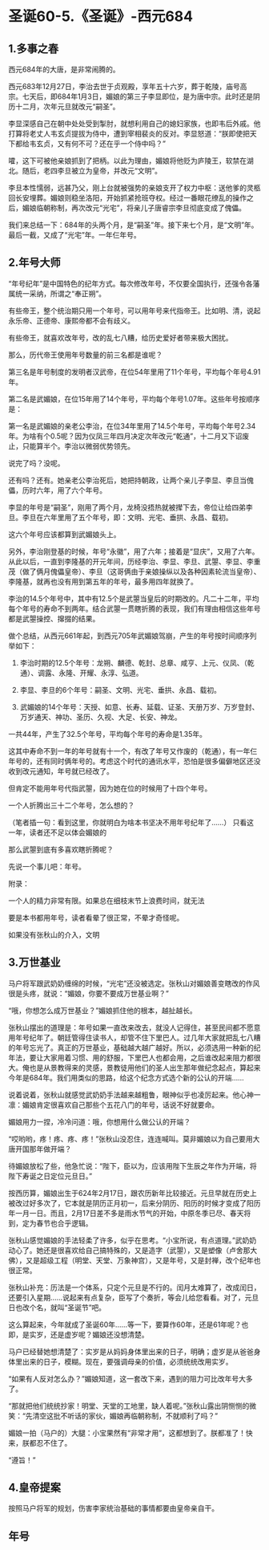 # 圣诞60-5.《圣诞》-西元684

## 1.多事之春

西元684年的大唐，是非常闹腾的。

西元683年12月27日，李治去世于贞观殿，享年五十六岁，葬于乾陵，庙号高宗。七天后，即684年1月3日，媚娘的第三子李显即位，是为唐中宗。此时还是阴历十二月，次年元旦就改元“嗣圣”。

李显深感自己在朝中处处受到掣肘，就想利用自己的媳妇家族，也即韦后外戚。他打算将老丈人韦玄贞提拔为侍中，遭到宰相裴炎的反对。李显怒道：“朕即使把天下都给韦玄贞，又有何不可？还在乎一个侍中吗？”

嚯，这下可被他亲娘抓到了把柄。以此为理由，媚娘将他贬为庐陵王，软禁在湖北。随后，老四李旦被立为皇帝，并改元“文明”。

李旦本性懦弱，远甚乃父，刚上台就被强势的亲娘支开了权力中枢：送他爹的灵柩回长安埋葬。媚娘则稳坐洛阳，开始抓紧抢班夺权。经过一番眼花缭乱的操作之后，媚娘临朝称制，再次改元“光宅”，将亲儿子唐睿宗李旦彻底变成了傀儡。

我们来总结一下：684年的头两个月，是“嗣圣”年。接下来七个月，是“文明”年。最后一截，又成了“光宅”年。一年仨年号。

## 2.年号大师

“年号纪年”是中国特色的纪年方式。每次修改年号，不仅要全国执行，还强令各藩属统一采纳，所谓之“奉正朔”。

有些帝王，整个统治期只用一个年号，可以用年号来代指帝王。比如明、清，说起永乐帝、正德帝、康熙帝都不会有歧义。

有些帝王，就喜欢改年号，改的乱七八糟，给历史爱好者带来极大困扰。

那么，历代帝王使用年号数量的前三名都是谁呢？

第三名是年号制度的发明者汉武帝，在位54年里用了11个年号，平均每个年号4.91年。

第二名是武媚娘，在位15年用了14个年号，平均每个年号1.07年。这些年号按顺序是：

第一名是武媚娘的亲老公李治，在位34年里用了14.5个年号，平均每个年号2.34年。为啥有个0.5呢？因为仪凤三年四月决定次年改元“乾通”，十二月又下诏废止，只能算半个。李治以微弱优势领先。

说完了吗？没呢。

还有吗？还有。她亲老公李治死后，她把持朝政，让两个亲儿子李显、李旦当傀儡，历时六年，用了六个年号。

李显的年号是“嗣圣”，刚用了两个月，龙椅没捂热就被撵下去，帝位让给四弟李旦。李旦在六年里用了五个年号，即：文明、光宅、垂拱、永昌、载初。

这六个年号应该都算到武媚娘头上。

另外，李治刚登基的时候，年号“永徽”，用了六年；接着是“显庆”，又用了六年。从此以后，一直到李隆基的开元年间，历经李治、李显、李旦、武曌、李显、李重茂（做了俩月傀儡皇帝）、李旦（这哥俩由于亲娘操纵以及各种因素轮流当皇帝）、李隆基，就再也没有用到第五年的年号，最多用四年就换了。

李治的14.5个年号中，其中有12.5个是武曌当皇后的时期改的。凡二十二年，平均每个年号的寿命不到两年。结合武曌一贯瞎折腾的表现，我们有理由相信这些年号都是武曌操控、撺掇的结果。

做个总结，从西元661年起，到西元705年武媚娘驾崩，产生的年号按时间顺序列举如下：

1. 李治时期的12.5个年号：龙朔、麟德、乾封、总章、咸亨、上元、仪凤、（乾通）、调露、永隆、开耀、永淳、弘道。

2. 李显、李旦的6个年号：嗣圣、文明、光宅、垂拱、永昌、载初。

3. 武媚娘的14个年号：天授、如意、长寿、延载、证圣、天册万岁、万岁登封、万岁通天、神功、圣历、久视、大足、长安、神龙。

一共44年，产生了32.5个年号，平均每个年号的寿命是1.35年。

这其中寿命不到一年的年号就有十一个，有改了年号又作废的（乾通），有一年仨年号的，还有同时俩年号的。考虑这个时代的通讯水平，恐怕是很多偏僻地区还没收到改元通知，年号就已经改了。



但肯定不能用年号代指武曌，因为她在位的时候用了十四个年号。



一个人折腾出三十二个年号，怎么想的？

（笔者插一句：看到这里，你就明白为啥本书坚决不用年号纪年了……）
只看这一年，读者还不足以体会媚娘的

那么武曌到底有多喜欢瞎折腾呢？

先说一个事儿吧：年号。

附录：

一个人的精力非常有限。如果总在细枝末节上浪费时间，就无法

要是本书都用年号，读者看晕了很正常，不晕才奇怪呢。

如果没有张秋山的介入，文明

## 3.万世基业

马户将军跟武奶奶缠绵的时候，“光宅”还没被选定。张秋山对媚娘善变瞎改的作风很是头疼，就说：“媚娘，你要不要成万世基业啊？”

“哦，你想怎么成万世基业？”媚娘抓住他的根本，越扯越长。

张秋山摆出的道理是：年号如果一直改来改去，就没人记得住，甚至民间都不愿意用年号纪年了。朝廷管得住读书人，却管不住下里巴人。过几年大家就把乱七八糟的年号忘光了。真正的万世基业，基础越大越广越好。所以，必须选用一种新的纪年法，要让大家用着习惯、用的舒服，下里巴人也都会用，之后谁改起来阻力都很大。俺也是从景教得来的灵感，景教徒用他们的圣人出生那年做纪念起点，算起来今年是684年。我们用类似的思路，给这个纪念方式选个新的公认的开端……

说着说着，张秋山就感觉武奶奶手法越来越粗鲁，眼神似乎也凌厉起来。他心神一凛：媚娘肯定很喜欢自己那些个五花八门的年号，话说不好就要命。

媚娘用力一捏，冷冷问道：哦，你想用什么做公认的开端？

“哎哟哟，疼！疼、疼、疼！”张秋山没忍住，连连喊叫。莫非媚娘以为自己要用大唐开国那年做开端？

待媚娘放松了些，他急忙说：“陛下，臣以为，应该用陛下生辰之年作为开端，将陛下寿诞之日定位元旦日。”

按西历算，媚娘出生于624年2月17日，跟农历新年比较接近。元旦早就在历史上被改过好多次了，它本就是阴历正月初一，后来分阴历、阳历的时候才变成了阳历年一月一日。而且，2月17日差不多是雨水节气的开始，中原冬季已尽、春天将到，定为春节也合乎逻辑。

张秋山感觉媚娘的手法轻柔了许多，似乎在思考。“小宝所说，有点道理。”武奶奶动心了。她还是很喜欢给自己搞特殊的，又是造字（武曌），又是塑像（卢舍那大佛），又是超级工程（明堂、天堂、万象神宫），又是年号，又是封禅，改个纪年也很正常。

张秋山补充：历法是一个体系，只定个元旦是不行的。闰月太难算了，改成闰日，还要引入星期……说起来有点复杂，臣写了个奏折，等会儿给您看看。对了，元旦日也改个名，就叫“圣诞节”吧。

这么算起来，今年就成了圣诞60年……等一下，要算作60年，还是61年呢？也即，是实岁，还是虚岁呢？媚娘还没想清楚。

马户已经替她想清楚了：实岁是从妈妈身体里出来的日子，明确；虚岁是从爸爸身体里出来的日子，模糊。现在，要强调母亲的价值，必须统统改用实岁。

“如果有人反对怎么办？”媚娘知道，这一套改下来，遇到的阻力可比改年号大多了。

“那就把他们统统抄家！明堂、天堂的工地里，缺人着呢。”张秋山露出阴恻恻的微笑：“先清空这批不听话的家伙，媚娘再临朝称制，不就顺利了吗？”

媚娘一拍（马户的）大腿：小宝果然有“非常才用”，这都想到了。朕都准了！快来，朕都忍不住了。

“遵旨！”

## 4.皇帝提案

按照马户将军的规划，伤害李家统治基础的事情都要由皇帝亲自干。



## 年号

